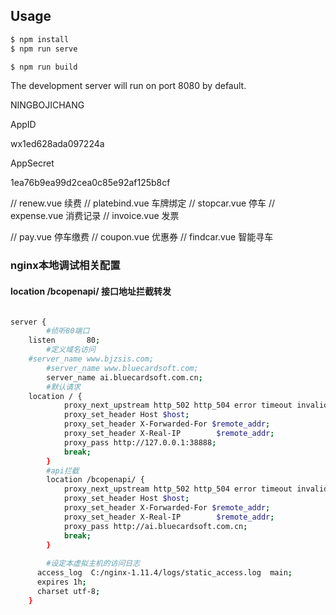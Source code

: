 ## Usage

```bash
$ npm install
$ npm run serve

$ npm run build
```

The development server will run on port 8080 by default.

NINGBOJICHANG

AppID

wx1ed628ada097224a

AppSecret

1ea76b9ea99d2cea0c85e92af125b8cf


// renew.vue 续费
// platebind.vue 车牌绑定
// stopcar.vue 停车
// expense.vue 消费记录
// invoice.vue 发票

// pay.vue 停车缴费
// coupon.vue 优惠券
// findcar.vue 智能寻车


### nginx本地调试相关配置

#### location /bcopenapi/ 接口地址拦截转发

```bash

server {	
		#侦听80端口
    listen       80;
		#定义域名访问
    #server_name www.bjzsis.com;		
		#server_name www.bluecardsoft.com;		
		server_name ai.bluecardsoft.com.cn;
		#默认请求
    location / {
			proxy_next_upstream http_502 http_504 error timeout invalid_header;
			proxy_set_header Host $host;
			proxy_set_header X-Forwarded-For $remote_addr;
			proxy_set_header X-Real-IP        $remote_addr; 
			proxy_pass http://127.0.0.1:38888;
			break;
		}
		#api拦截
		location /bcopenapi/ {
			proxy_next_upstream http_502 http_504 error timeout invalid_header;
			proxy_set_header Host $host;
			proxy_set_header X-Forwarded-For $remote_addr;
			proxy_set_header X-Real-IP        $remote_addr; 
			proxy_pass http://ai.bluecardsoft.com.cn;			
			break;
		}
		
		#设定本虚拟主机的访问日志
      access_log  C:/nginx-1.11.4/logs/static_access.log  main;
      expires 1h;
      charset utf-8;
    }
```